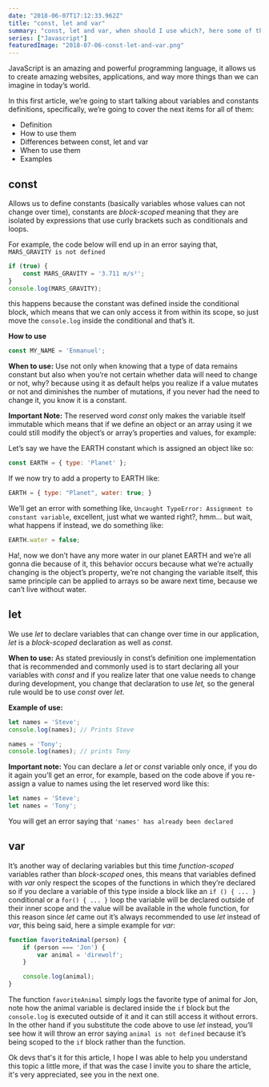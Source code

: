 ```yaml
---
date: "2018-06-07T17:12:33.962Z"
title: "const, let and var"
summary: "const, let and var, when should I use which?, here some of the most remarkable differences and use cases for each of them."
series: ["Javascript"]
featuredImage: "2018-07-06-const-let-and-var.png"
---
```


JavaScript is an amazing and powerful programming language, it allows us to create amazing websites, applications, and way more things than we can imagine in today’s world.

In this first article, we’re going to start talking about variables and constants definitions, specifically, we’re going to cover the next items for all of them:

-   Definition
-   How to use them
-   Differences between const, let and var
-   When to use them
-   Examples

## const

Allows us to define constants (basically variables whose values can not change over time), constants are _block-scoped_ meaning that they are isolated by expressions that use curly brackets such as conditionals and loops.

For example, the code below will end up in an error saying that, `MARS_GRAVITY is not defined`

```javascript
if (true) {
    const MARS_GRAVITY = '3.711 m/s²';
}
console.log(MARS_GRAVITY);
```

this happens because the constant was defined inside the conditional block, which means that we can only access it from within its scope, so just move the `console.log` inside the conditional and that’s it.

**How to use**

```javascript
const MY_NAME = 'Enmanuel';
```

**When to use:** Use not only when knowing that a type of data remains constant but also when you’re not certain whether data will need to change or not, why? because using it as default helps you realize if a value mutates or not and diminishes the number of mutations, if you never had the need to change it, you know it is a constant.

**Important Note:** The reserved word _const_ only makes the variable itself immutable which means that if we define an object or an array using it we could still modify the object’s or array’s properties and values, for example:

Let’s say we have the EARTH constant which is assigned an object like so:

```javascript
const EARTH = { type: 'Planet' };
```

If we now try to add a property to EARTH like:

```javascript
EARTH = { type: "Planet", water: true; }
```

We’ll get an error with something like, `Uncaught TypeError: Assignment to constant variable`, excellent, just what we wanted right?, hmm… but wait, what happens if instead, we do something like:

```javascript
EARTH.water = false;
```

Ha!, now we don’t have any more water in our planet EARTH and we’re all gonna die because of it, this behavior occurs because what we’re actually changing is the object’s property, we’re not changing the variable itself, this same principle can be applied to arrays so be aware next time, because we can’t live without water.

## let

We use _let_ to declare variables that can change over time in our application, _let_ is a _block-scoped_ declaration as well as _const_.

**When to use:** As stated previously in const’s definition one implementation that is recommended and commonly used is to start declaring all your variables with _const_ and if you realize later that one value needs to change during development, you change that declaration to use _let,_ so the general rule would be to use _const_ over _let_.

**Example of use:**

```javascript
let names = 'Steve';
console.log(names); // Prints Steve

names = 'Tony';
console.log(names); // prints Tony
```

**Important note:** You can declare a _let_ or _const_ variable only once, if you do it again you’ll get an error, for example, based on the code above if you re-assign a value to names using the let reserved word like this:

```javascript
let names = 'Steve';
let names = 'Tony';
```

You will get an error saying that `'names' has already been declared`

## var

It’s another way of declaring variables but this time _function-scoped_ variables rather than _block-scoped_ ones, this means that variables defined with _var_ only respect the scopes of the functions in which they’re declared so if you declare a variable of this type inside a block like an `if () { ... }` conditional or a `for() { ... }` loop the variable will be declared outside of their inner scope and the value will be available in the whole function, for this reason since _let_ came out it’s always recommended to use _let_ instead of _var_, this being said, here a simple example for _var_:

```javascript
function favoriteAnimal(person) {
    if (person === 'Jon') {
        var animal = 'direwolf';
    }

    console.log(animal);
}
```

The function `favoriteAnimal` simply logs the favorite type of animal for Jon, note how the animal variable is declared inside the `if` block but the `console.log` is executed outside of it and it can still access it without errors. In the other hand if you substitute the code above to use _let_ instead, you’ll see how it will throw an error saying `animal is not defined` because it’s being scoped to the `if` block rather than the function.

Ok devs that's it for this article, I hope I was able to help you understand this topic a little more, if that was the case I invite you to share the article, it's very appreciated, see you in the next one.

